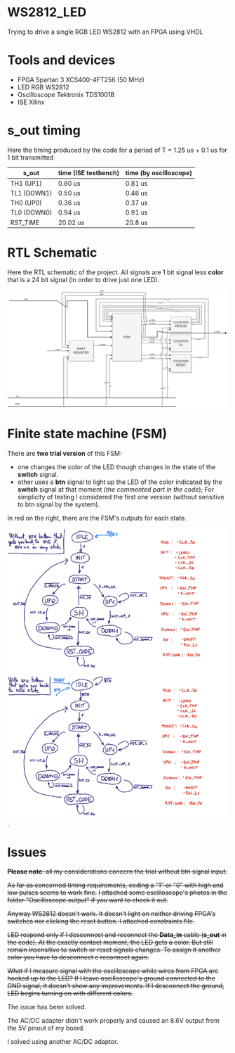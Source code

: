 # WS2812_LED

Trying to drive a single RGB LED WS2812 with an FPGA using VHDL


# Tools and devices

- FPGA Spartan 3 XCS400-4FT256 (50 MHz)
- LED RGB WS2812
- Oscilloscope Tektronix TDS1001B
- ISE Xilinx


# s_out timing
Here the timing produced by the code for a period of T = 1.25 us + 0.1 us for 1 bit transmitted

|    s_out    |    time (ISE testbench) |  time (by oscilloscope)  |
|-------------|-------------------------|--------------------------|
| TH1 (UP1)   |    0.80 us              |          0.81 us         |
| TL1 (DOWN1) |    0.50 us              |          0.46 us         |
| TH0 (UP0)   |    0.36 us              |          0.37 us         |
| TL0 (DOWN0) |    0.94 us              |          0.91 us         |
| RST_TIME    |    20.02 us             |          20.8 us         |  


# RTL Schematic

Here the RTL schematic of the project.
All signals are 1 bit signal less **color** that is a 24 bit signal (in order to drive just one LED).

![alt text](https://github.com/frarixeddu555/WS2812_LED/blob/main/main_schematic_data_to_LED.png)


# Finite state machine (FSM)
There are **two trial version** of this FSM: 
- one changes the color of the LED though changes in the state of the **switch** signal.
- other uses a **btn** signal to light up the LED of the color indicated by the **switch** signal at that moment (_the commented part in the code_);
For simplicity of testing I considered the first one version (without sensitive to btn signal by the system). 

In red on the right, there are the FSM's outputs for each state.

![alt text](https://github.com/frarixeddu555/WS2812_LED/blob/main/TX_WS2812_finite_state_machine.jpg).


# Issues
~~**Please note**: all my considerations concern the trial without btn signal input.~~

~~As far as concerned timing requirements, coding a "1" or "0" with high and low pulses seems to work fine.~~
~~I attached some oscilloscope's photos in the folder "Oscilloscope output" if you want to check it out.~~

~~Anyway WS2812 doesn't work. It doesn't light on neither driving FPGA's switches nor clicking the reset button. I attached constraints file.~~

~~LED respond only if I desconnect and reconnect the **Data_in** cable (**s_out** in the code). At the exactly contact moment, the LED gets a color. But still remain insensitive to switch or reset signals changes. To assign it another color you have to desconnect e reconnect again.~~

~~What if I measure signal with the oscilloscope while wires from FPGA are hooked up to the LED? If I leave oscilloscope's ground connected to the GND signal, it doesn't show any improvements. If I desconnect the ground, LED begins turning on with different colors.~~

The issue has been solved.

The AC/DC adapter didn't work properly and caused an 8.6V output from the 5V pinout of my board.

I solved using another AC/DC adaptor.
